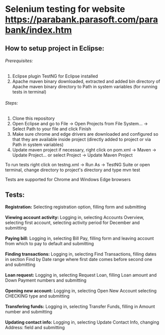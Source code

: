 # Selenium testing for website https://parabank.parasoft.com/parabank/index.htm

## How to setup project in Eclipse:

###### Prerequisites:
1. Eclipse plugin TestNG for Eclipse installed
2. Apache maven binary downloaded, extracted and added bin directory of Apache maven binary directory to Path in system variables (for running tests in terminal)

###### Steps:
1. Clone this repository
2. Open Eclipse and go to File -> Open Projects from File System... -> Select Path to your file and click Finish
3. Make sure chrome and edge drivers are downloaded and configured so that they are available inside project (directly added to project or via Path in system variables)
4. Update maven project if necessary, right click on pom.xml -> Maven -> Update Project... or select Project -> Update Maven Project

To run tests right click on testng.xml -> Run As -> TestNG Suite or open terminal, change directory to project's directory and type mvn test

Tests are supported for Chrome and Windows Edge browsers

## Tests:
**Registration:** Selecting registration option, filling form and submitting<br><br>
**Viewing account activity:** Logging in, selecting Accounts Overview, selecting first account, selecting activity period for December and submitting<br><br>
**Paying bill:** Logging in, selecting Bill Pay, filling form and leaving account from which to pay to default and submitting<br><br>
**Finding transactions:** Logging in, selecting Find Transactions, filling dates in section Find by Date range where first date comes before second one and submitting<br><br>
**Loan request:** Logging in, selecting Request Loan, filling Loan amount and Down Payment numbers and submitting<br><br>
**Opening new account:** Logging in, selecting Open New Account selecting CHECKING type and submitting<br><br>
**Transfering funds:** Logging in, selecting Transfer Funds, filling in Amount number and submitting<br><br>
**Updating contact info:** Logging in, selecting Update Contact Info, changing Address: field and submitting<br><br>


